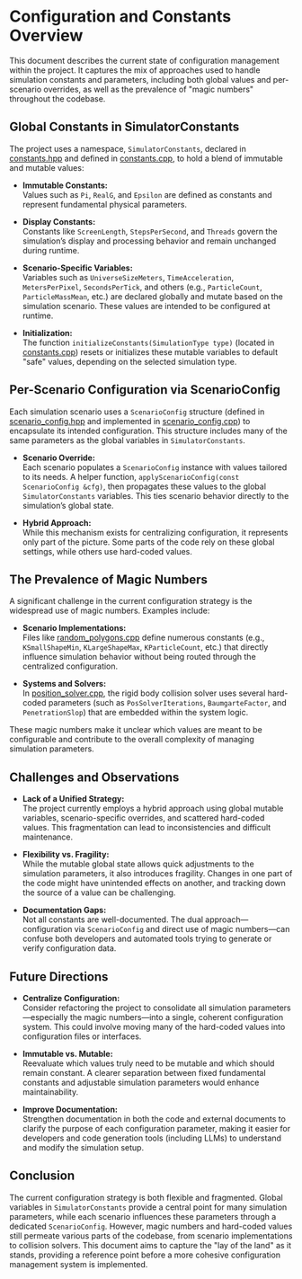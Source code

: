 # Configuration and Constants Overview

This document describes the current state of configuration management within the project. It captures the mix of approaches used to handle simulation constants and parameters, including both global values and per-scenario overrides, as well as the prevalence of "magic numbers" throughout the codebase.

## Global Constants in SimulatorConstants

The project uses a namespace, `SimulatorConstants`, declared in [constants.hpp](include/nbody/core/constants.hpp) and defined in [constants.cpp](src/core/constants.cpp), to hold a blend of immutable and mutable values:

- **Immutable Constants:**  
  Values such as `Pi`, `RealG`, and `Epsilon` are defined as constants and represent fundamental physical parameters.

- **Display Constants:**  
  Constants like `ScreenLength`, `StepsPerSecond`, and `Threads` govern the simulation’s display and processing behavior and remain unchanged during runtime.

- **Scenario-Specific Variables:**  
  Variables such as `UniverseSizeMeters`, `TimeAcceleration`, `MetersPerPixel`, `SecondsPerTick`, and others (e.g., `ParticleCount`, `ParticleMassMean`, etc.) are declared globally and mutate based on the simulation scenario. These values are intended to be configured at runtime.

- **Initialization:**  
  The function `initializeConstants(SimulationType type)` (located in [constants.cpp](src/core/constants.cpp)) resets or initializes these mutable variables to default "safe" values, depending on the selected simulation type.

## Per-Scenario Configuration via ScenarioConfig

Each simulation scenario uses a `ScenarioConfig` structure (defined in [scenario_config.hpp](include/nbody/core/scenario_config.hpp) and implemented in [scenario_config.cpp](src/core/scenario_config.cpp)) to encapsulate its intended configuration. This structure includes many of the same parameters as the global variables in `SimulatorConstants`.

- **Scenario Override:**  
  Each scenario populates a `ScenarioConfig` instance with values tailored to its needs. A helper function, `applyScenarioConfig(const ScenarioConfig &cfg)`, then propagates these values to the global `SimulatorConstants` variables. This ties scenario behavior directly to the simulation’s global state.

- **Hybrid Approach:**  
  While this mechanism exists for centralizing configuration, it represents only part of the picture. Some parts of the code rely on these global settings, while others use hard-coded values.

## The Prevalence of Magic Numbers

A significant challenge in the current configuration strategy is the widespread use of magic numbers. Examples include:

- **Scenario Implementations:**  
  Files like [random_polygons.cpp](src/scenarios/random_polygons.cpp) define numerous constants (e.g., `KSmallShapeMin`, `KLargeShapeMax`, `KParticleCount`, etc.) that directly influence simulation behavior without being routed through the centralized configuration.

- **Systems and Solvers:**  
  In [position_solver.cpp](src/systems/rigid_body_collision/position_solver.cpp), the rigid body collision solver uses several hard-coded parameters (such as `PosSolverIterations`, `BaumgarteFactor`, and `PenetrationSlop`) that are embedded within the system logic.

These magic numbers make it unclear which values are meant to be configurable and contribute to the overall complexity of managing simulation parameters.

## Challenges and Observations

- **Lack of a Unified Strategy:**  
  The project currently employs a hybrid approach using global mutable variables, scenario-specific overrides, and scattered hard-coded values. This fragmentation can lead to inconsistencies and difficult maintenance.

- **Flexibility vs. Fragility:**  
  While the mutable global state allows quick adjustments to the simulation parameters, it also introduces fragility. Changes in one part of the code might have unintended effects on another, and tracking down the source of a value can be challenging.

- **Documentation Gaps:**  
  Not all constants are well-documented. The dual approach—configuration via `ScenarioConfig` and direct use of magic numbers—can confuse both developers and automated tools trying to generate or verify configuration data.

## Future Directions

- **Centralize Configuration:**  
  Consider refactoring the project to consolidate all simulation parameters—especially the magic numbers—into a single, coherent configuration system. This could involve moving many of the hard-coded values into configuration files or interfaces.

- **Immutable vs. Mutable:**  
  Reevaluate which values truly need to be mutable and which should remain constant. A clearer separation between fixed fundamental constants and adjustable simulation parameters would enhance maintainability.

- **Improve Documentation:**  
  Strengthen documentation in both the code and external documents to clarify the purpose of each configuration parameter, making it easier for developers and code generation tools (including LLMs) to understand and modify the simulation setup.

## Conclusion

The current configuration strategy is both flexible and fragmented. Global variables in `SimulatorConstants` provide a central point for many simulation parameters, while each scenario influences these parameters through a dedicated `ScenarioConfig`. However, magic numbers and hard-coded values still permeate various parts of the codebase, from scenario implementations to collision solvers. This document aims to capture the "lay of the land" as it stands, providing a reference point before a more cohesive configuration management system is implemented.
